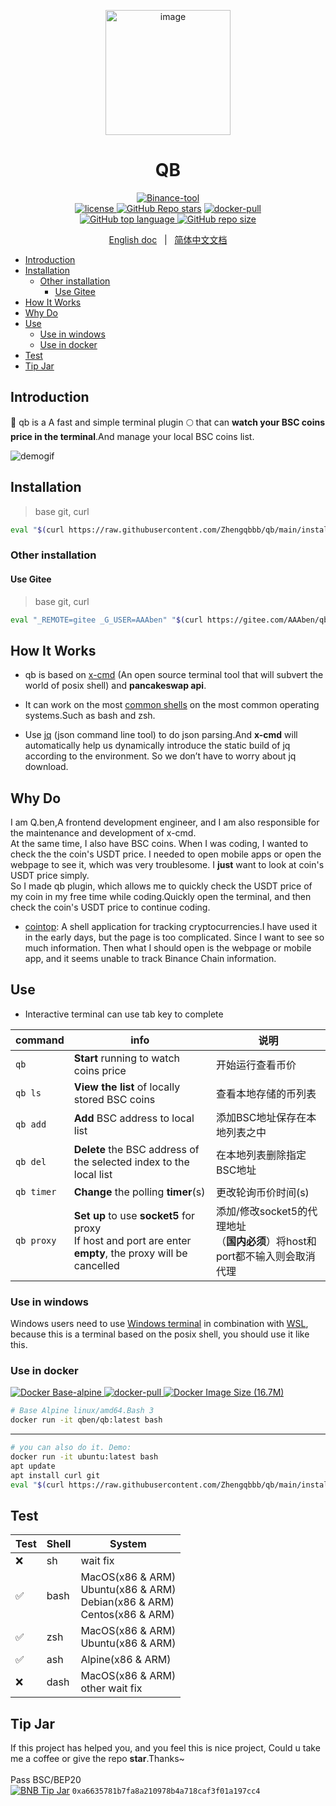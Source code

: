 
<p align="center">
    <a href="#">
        <img src="https://user-images.githubusercontent.com/40693636/144716462-5f4dc978-a6af-4b54-8f27-79af05ceccf6.png" alt="image" width="200" data-width="200" data-height="200">
    </a>
</p>

<h1 align="center">QB</h1>

<p align="center">
    <a href="https://bscscan.com/address/0xa6635781b7fa8a210978b4a718caf3f01a197cc4"><img alt="Binance-tool" src="https://img.shields.io/badge/Binance-tool-yellow.svg?logo=binance&style=flat"><img>
    <br/>
    <a href="https://github.com/zhengqbbb/qb/blob/main/LICENSE"><img alt="license" src="https://img.shields.io/badge/license-MIT-blue.svg"><img>
    </a>
    <a href="https://github.com/zhengqbbb/qb"><img alt="GitHub Repo stars" src="https://img.shields.io/github/stars/zhengqbbb/qb?style=social"></a>
    <a href="https://hub.docker.com/repository/docker/qben/qb"><img alt="docker-pull" src="https://img.shields.io/docker/pulls/qben/qb?logo=docker"><img></a>
    <br/>
    <a href="https://github.com/zhengqbbb/qb">
    <img alt="GitHub top language" src="https://img.shields.io/github/languages/top/zhengqbbb/qb?logoColor=orange&style=flat-square&color=red">
    <img alt="GitHub repo size" src="https://img.shields.io/github/repo-size/zhengqbbb/qb?color=red"><img>
    </a>
</p>
<p align="center">
    <a href="https://github.com/Zhengqbbb/qb/blob/main/README.md">English doc</a>
    &nbsp; | &nbsp;
    <a href="https://github.com/Zhengqbbb/qb/blob/main/README.zh-CN.md">简体中文文档</a>
</p>


<!-- TOC -->

- [Introduction](#introduction)
- [Installation](#installation)
    - [Other installation](#other-installation)
        - [Use Gitee](#use-gitee)
- [How It Works](#how-it-works)
- [Why Do](#why-do)
- [Use](#use)
    - [Use in windows](#use-in-windows)
    - [Use in docker](#use-in-docker)
- [Test](#test)
- [Tip Jar](#tip-jar)

<!-- /TOC -->

## Introduction
🚀 qb is a A fast and simple terminal plugin 🌕 that can **watch your BSC coins price in the terminal**.And manage your local BSC coins list.

![demogif](https://user-images.githubusercontent.com/40693636/144966772-81ab76ba-bd5d-477d-b642-7770dfa26bef.gif)

## Installation
> base git, curl
```sh
eval "$(curl https://raw.githubusercontent.com/Zhengqbbb/qb/main/install.sh)"
```

### Other installation
#### Use Gitee
> base git, curl
```sh
eval "_REMOTE=gitee _G_USER=AAAben" "$(curl https://gitee.com/AAAben/qb/raw/main/install.sh)"
```

## How It Works
- qb is based on [x-cmd](https://github.com/x-cmd) (An open source terminal tool that will subvert the world of posix shell) and **pancakeswap api**.

- It can work on the most [common shells](#test) on the most common operating systems.Such as bash and zsh.

- Use [jq](https://stedolan.github.io/jq/) (json command line tool) to do json parsing.And **x-cmd** will automatically help us dynamically introduce the static build of jq according to the environment. So we don’t have to worry about jq download.

## Why Do

I am Q.ben,A frontend development engineer, and I am also responsible for the maintenance and development of x-cmd. <br/>
At the same time, I also have BSC coins. When I was coding, I wanted to check the the coin's USDT price. I needed to open mobile apps or open the webpage to see it, which was very troublesome. I **just** want to look at coin's USDT price simply.<br/>
So I made qb plugin, which allows me to quickly check the USDT price of my coin in my free time while coding.Quickly open the terminal, and then check the coin's USDT price to continue coding.

- [cointop](https://github.com/cointop-sh/cointop): A shell application for tracking cryptocurrencies.I have used it in the early days, but the page is too complicated. Since I want to see so much information. Then what I should open is the webpage or mobile app, and it seems unable to track Binance Chain information.

## Use
- Interactive terminal can use tab key to complete

| command | info | 说明 |
|---------|------|------|
| `qb` | **Start** running to watch coins price  | 开始运行查看币价 |
| `qb ls` | **View the list** of locally stored BSC coins  | 查看本地存储的币列表 |
| `qb add` | **Add** BSC address to local list  | 添加BSC地址保存在本地列表之中 |
| `qb del` | **Delete** the BSC address of <br/> the selected index to the local list  | 在本地列表删除指定BSC地址 |
| `qb timer` | **Change** the polling **timer**(s)  | 更改轮询币价时间(s) |
| `qb proxy` | **Set up** to use **socket5** for proxy <br/>If host and port are enter **empty**, the proxy will be cancelled  | 添加/修改socket5的代理地址</br>（**国内必须**）将host和port都不输入则会取消代理 |

### Use in windows
Windows users need to use [Windows terminal](https://github.com/microsoft/terminal) in combination with [WSL](https://docs.microsoft.com/en-us/windows/wsl/install), because this is a terminal based on the posix shell, you should use it like this.

### Use in docker

<p>
<a href="https://hub.docker.com/repository/docker/qben/qb">
<img alt="Docker Base-alpine" src="https://img.shields.io/badge/docker%20base-alpine-blue?logo=docker">
<img alt="docker-pull" src="https://img.shields.io/docker/pulls/qben/qb"><img>
<img alt="Docker Image Size (16.7M)" src="https://img.shields.io/docker/image-size/qben/qb">
</a>
</p>

```sh
# Base Alpine linux/amd64.Bash 3
docker run -it qben/qb:latest bash
```

---

```sh
# you can also do it. Demo:
docker run -it ubuntu:latest bash
apt update
apt install curl git
eval "$(curl https://raw.githubusercontent.com/Zhengqbbb/qb/main/install.sh)"
```
## Test

| Test | Shell | System |
|-----------|-------|--------|
| ❌    | sh | wait fix |
| ✅    | bash  | MacOS(x86 & ARM) <br/> Ubuntu(x86 & ARM) </br> Debian(x86 & ARM) <br/> Centos(x86 & ARM) |
| ✅     | zsh   | MacOS(x86 & ARM) <br/> Ubuntu(x86 & ARM) |
| ✅     | ash   | Alpine(x86 & ARM) |
| ❌     | dash | MacOS(x86 & ARM) <br/> other wait fix |

## Tip Jar
If this project has helped you, and you feel this is nice project, Could u take me a coffee or give the repo **star**.Thanks~
<br>
<br>
Pass BSC/BEP20
<br>
[![BNB Tip Jar](https://img.shields.io/badge/BNB-tip-blue.svg?logo=binance&style=flat)](https://bscscan.com/address/0xa6635781b7fa8a210978b4a718caf3f01a197cc4) `0xa6635781b7fa8a210978b4a718caf3f01a197cc4` 


